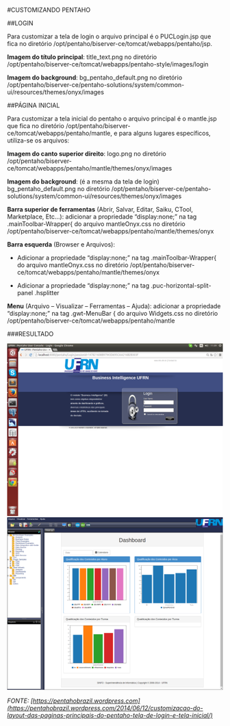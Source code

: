 #CUSTOMIZANDO PENTAHO


##LOGIN

Para customizar a tela de login o arquivo principal é o PUCLogin.jsp que fica no diretório /opt/pentaho/biserver-ce/tomcat/webapps/pentaho/jsp.

**Imagem do título principal**: title_text.png no diretório /opt/pentaho/biserver-ce/tomcat/webapps/pentaho-style/images/login

**Imagem do background**: bg_pentaho_default.png no diretório /opt/pentaho/biserver-ce/pentaho-solutions/system/common-ui/resources/themes/onyx/images

##PÁGINA INICIAL

Para customizar a tela inicial do pentaho o arquivo principal é o mantle.jsp que fica no diretório /opt/pentaho/biserver-ce/tomcat/webapps/pentaho/mantle, e para alguns lugares específicos, utiliza-se os arquivos:

**Imagem do canto superior direito**: logo.png no diretório /opt/pentaho/biserver-ce/tomcat/webapps/pentaho/mantle/themes/onyx/images

**Imagem do background**: (é a mesma da tela de login) bg_pentaho_default.png no diretório /opt/pentaho/biserver-ce/pentaho-solutions/system/common-ui/resources/themes/onyx/images
    
 
**Barra superior de ferramentas** (Abrir, Salvar, Editar, Saiku, CTool, Marketplace, Etc…): adicionar a propriedade “display:none;” na tag .mainToolbar-Wrapper{ do arquivo mantleOnyx.css no diretório /opt/pentaho/biserver-ce/tomcat/webapps/pentaho/mantle/themes/onyx

**Barra esquerda** (Browser e Arquivos): 
  
- Adicionar a propriedade “display:none;” na tag .mainToolbar-Wrapper{ do arquivo mantleOnyx.css no diretório /opt/pentaho/biserver-ce/tomcat/webapps/pentaho/mantle/themes/onyx

- Adicionar a propriedade “display:none;” na tag .puc-horizontal-split-panel .hsplitter

**Menu** (Arquivo – Visualizar – Ferramentas – Ajuda): adicionar a propriedade “display:none;” na tag .gwt-MenuBar { do arquivo Widgets.css no diretório /opt/pentaho/biserver-ce/tomcat/webapps/pentaho/mantle


###RESULTADO

![Login](/img/login.png)
![Inicial](/img/inicial.png)


*FONTE: [https://pentahobrazil.wordpress.com](https://pentahobrazil.wordpress.com/2014/06/12/customizacao-do-layout-das-paginas-principais-do-pentaho-tela-de-login-e-tela-inicial/)*


